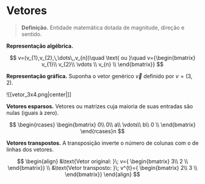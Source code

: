 # Vetores

> **Definição.** Entidade matemática dotada de magnitude, direção e sentido.

**Representação algébrica.**

$$
v=(v_{1},v_{2},\,\dots\,,v_{n})\quad  \text{ ou }\quad
v={\begin{bmatrix}
v_{1}\\
v_{2}\\
\vdots \\
v_{n} \\
\end{bmatrix}}
$$

**Representação gráfica.** Suponha o vetor genérico $\vec{v}$ definido por $v=(3,2)$.

![[vetor_3x4.png|center|]]

**Vetores esparsos.** Vetores ou matrizes cuja maioria de suas entradas são nulas (iguais à zero).

$$
\begin{rcases}
\begin{bmatrix}
0\\
0\\
a\\
\vdots\\
b\\
0 \\
\end{bmatrix}
\end{rcases}n
$$

**Vetores transpostos.** A transposição inverte o número de colunas com o de linhas dos vetores.

$$
\begin{align}
&\text{Vetor original: }\;
v={
\begin{bmatrix}
3\\
2 \\
\end{bmatrix}}  \\
&\text{Vetor transposto: }\; v^{t}={
\begin{bmatrix}
2\\
3 \\
\end{bmatrix}}
\end{align}
$$
